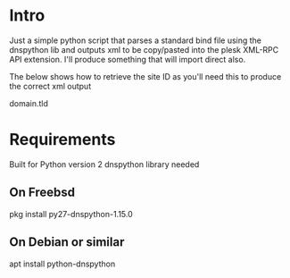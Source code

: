 
# Intro

Just a simple python script that parses a standard bind file using the dnspython lib and outputs xml
to be copy/pasted into the plesk XML-RPC API extension.  I'll produce something that will import direct
also.

The below shows how to retrieve the site ID as you'll need this to produce the correct xml output

<packet>
<site>
    <get>
      <filter>
      <name>domain.tld</name>
       </filter>
       <dataset>
            <gen_info/>
       </dataset>
    </get>
</site>

# Requirements

Built for Python version 2
dnspython library needed

## On Freebsd

pkg install py27-dnspython-1.15.0

## On Debian or similar

apt install python-dnspython
